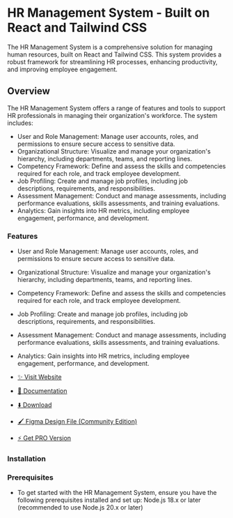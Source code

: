 # HR Management System - Built on React and Tailwind CSS

The HR Management System is a comprehensive solution for managing human resources, built on React and Tailwind CSS. This system provides a robust framework for streamlining HR processes, enhancing productivity, and improving employee engagement.

## Overview

The HR Management System offers a range of features and tools to support HR professionals in managing their organization's workforce. The system includes:

- User and Role Management: Manage user accounts, roles, and permissions to ensure secure access to sensitive data.
- Organizational Structure: Visualize and manage your organization's hierarchy, including departments, teams, and reporting lines.
- Competency Framework: Define and assess the skills and competencies required for each role, and track employee development.
- Job Profiling: Create and manage job profiles, including job descriptions, requirements, and responsibilities.
- Assessment Management: Conduct and manage assessments, including performance evaluations, skills assessments, and training evaluations.
- Analytics: Gain insights into HR metrics, including employee engagement, performance, and development.

### Features

- User and Role Management: Manage user accounts, roles, and permissions to ensure secure access to sensitive data.
- Organizational Structure: Visualize and manage your organization's hierarchy, including departments, teams, and reporting lines.
- Competency Framework: Define and assess the skills and competencies required for each role, and track employee development.
- Job Profiling: Create and manage job profiles, including job descriptions, requirements, and responsibilities.
- Assessment Management: Conduct and manage assessments, including performance evaluations, skills assessments, and training evaluations.
- Analytics: Gain insights into HR metrics, including employee engagement, performance, and development.

- [✨ Visit Website](https://tailadmin.com)
- [📄 Documentation](https://tailadmin.com/docs)
- [⬇️ Download](https://tailadmin.com/download)
- [🖌️ Figma Design File (Community Edition)](https://www.figma.com/community/file/1214477970819985778)
- [⚡ Get PRO Version](https://tailadmin.com/pricing)

### Installation
### Prerequisites
- To get started with the HR Management System, ensure you have the following prerequisites installed and set up: Node.js 18.x or later (recommended to use Node.js 20.x or later)


### 
